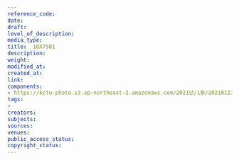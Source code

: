```yaml
---
reference_code: 
date: 
draft: 
level_of_description: 
media_type: 
title: _1DX7581
description: 
weight: 
modified_at: 
created_at: 
link: 
components:
- https://kctu-photo.s3.ap-northeast-2.amazonaws.com/2021년/1월/20210122_김진숙+보도행진+희망뚜벅이+20일차/_1DX7581.jpg
tags:
- 
creators: 
subjects: 
sources: 
venues: 
public_access_status: 
copyright_status: 
---
```

